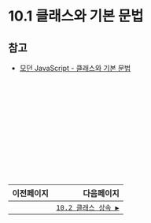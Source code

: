 # 10.1 클래스와 기본 문법   
## 참고   
- [모던 JavaScript - 클래스와 기본 문법](https://ko.javascript.info/class)

　   
　   
　   
　   
　   
　   
---   
|이전페이지|다음페이지|
|:---|---:|
||[`10.2 클래스 상속 ▶`](./10.2_class-inheritance.md)|
